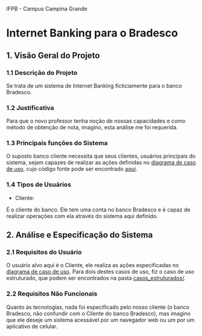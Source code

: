 
IFPB - Campus Campina Grande

# Internet Banking para o Bradesco

## 1. Visão Geral do Projeto

### 1.1 Descrição do Projeto

Se trata de um sistema de Internet Banking ficticiamente para o banco Bradesco.

### 1.2 Justificativa

Para que o novo professor tenha noção de nossas capacidades e como método de
obtenção de nota, imagino, esta análise me foi requerida.

### 1.3 Principais funções do Sistema

O suposto banco cliente necessita que seus clientes, usuários principais do
sistema, sejam capazes de realizar as ações definidas no 
[diagrama de caso de uso](caso_de_uso.png), cujo código fonte pode ser
encontrado [aqui](src/caso_de_uso.puml).

### 1.4 Tipos de Usuários

- Cliente:

É o cliente do banco. Ele tem uma conta no banco Bradesco e é capaz de
realizar operações com ela através do sistema aqui definido.

## 2. Análise e Especificação do Sistema

### 2.1 Requisitos do Usuário

O usuário alvo aqui é o Cliente, ele realiza as ações especificadas no
[diagrama de caso de uso](caso_de_uso.puml). Para dois destes casos de uso,
fiz o caso de uso estruturado, que podem ser encontrados na pasta
[casos_estruturados/](casos_estruturados/).

### 2.2 Requisitos Não Funcionais

Quanto às tecnologias, nada foi especificado pelo nosso cliente (o banco
Bradesco, não confundir com o Cliente do banco Bradesco), mas imagino que ele
deseje um sistema acessável por um navegador web ou um por um aplicativo de
celular.


